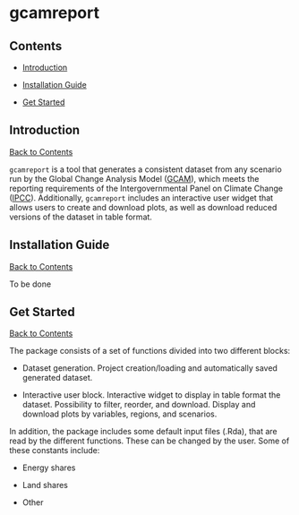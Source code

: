 
# gcamreport

  

<!-- ------------------------>

<!-- ------------------------>

## <a name="Contents"></a>Contents

<!-- ------------------------>

<!-- ------------------------>

  

- [Introduction](#Introduction)

- [Installation Guide](#InstallGuide)

- [Get Started](#GetStarted)

  

<!-- ------------------------>

<!-- ------------------------>

## <a name="Introduction"></a>Introduction

<!-- ------------------------>

<!-- ------------------------>

  

[Back to Contents](#Contents)

  

`gcamreport` is a tool that generates a consistent dataset from any scenario run by the Global Change Analysis Model ([GCAM](http://www.globalchange.umd.edu/gcam/)), which meets the reporting requirements of the Intergovernmental Panel on Climate Change ([IPCC](https://www.ipcc.ch/)). Additionally, `gcamreport` includes an interactive user widget that allows users to create and download plots, as well as download reduced versions of the dataset in table format.

  

<!-- ------------------------>

<!-- ------------------------>

## <a name="InstallGuide"></a>Installation Guide

<!-- ------------------------>

<!-- ------------------------>

  

[Back to Contents](#Contents)

To be done

  

<!-- ------------------------>

<!-- ------------------------>

## <a name="GetStarted"></a> Get Started

<!-- ------------------------>

<!-- ------------------------>

  

[Back to Contents](#Contents)

  

The package consists of a set of functions divided into two different blocks:

- Dataset generation. Project creation/loading and automatically saved generated dataset.

- Interactive user block. Interactive widget to display in table format the dataset. Possibility to filter, reorder, and download. Display and download plots by variables, regions, and scenarios.

  

In addition, the package includes some default input files (.Rda), that are read by the different functions. These can be changed by the user. Some of these constants include:

- Energy shares

- Land shares

- Other